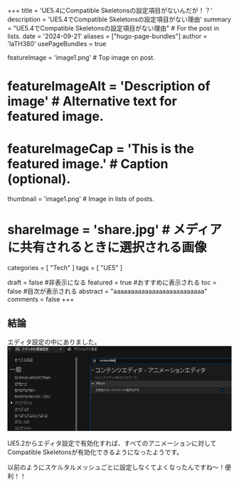 +++
title = 'UE5.4にCompatible Skeletonsの設定項目がないんだが！？'
description = 'UE5.4でCompatible Skeletonsの設定項目がない理由'
summary = "UE5.4でCompatible Skeletonsの設定項目がない理由" # For the post in lists.
date = '2024-09-21'
aliases = ["hugo-page-bundles"]
author = 'laTH380'
usePageBundles = true

featureImage = 'image1.png' # Top image on post.
# featureImageAlt = 'Description of image' # Alternative text for featured image.
# featureImageCap = 'This is the featured image.' # Caption (optional).
thumbnail = 'image1.png' # Image in lists of posts.
# shareImage = 'share.jpg' # メディアに共有されるときに選択される画像

categories = [
    "Tech"
]
tags = [
    "UE5"
]

draft = false #非表示になる
featured = true #おすすめに表示される
toc = false #目次が表示される
abstract = "aaaaaaaaaaaaaaaaaaaaaaaaaa"
comments = false
+++

## 結論
エディタ設定の中にありました。
![検索すると出てくる](image1.png)

UE5.2からエディタ設定で有効化すれば、すべてのアニメーションに対してCompatible Skeletonsが有効化できるようになったようです。

以前のようにスケルタルメッシュごとに設定しなくてよくなったんですね～！便利！！

